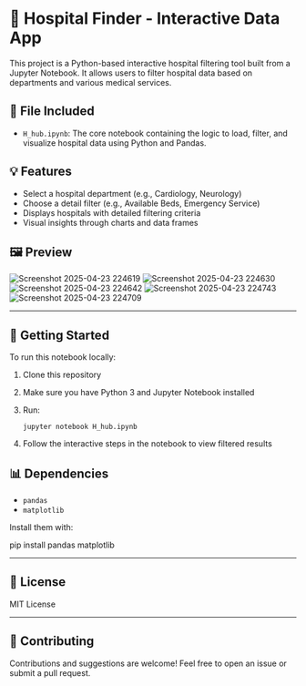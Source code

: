 # 🏥 Hospital Finder - Interactive Data App

This project is a Python-based interactive hospital filtering tool built from a Jupyter Notebook. It allows users to filter hospital data based on departments and various medical services.

## 📂 File Included

- `H_hub.ipynb`: The core notebook containing the logic to load, filter, and visualize hospital data using Python and Pandas.

## 💡 Features

- Select a hospital department (e.g., Cardiology, Neurology)
- Choose a detail filter (e.g., Available Beds, Emergency Service)
- Displays hospitals with detailed filtering criteria
- Visual insights through charts and data frames


## 🖼️ Preview
![Screenshot 2025-04-23 224619](https://github.com/user-attachments/assets/ac720779-47d0-4ac1-b49d-5bc15a142449)
![Screenshot 2025-04-23 224630](https://github.com/user-attachments/assets/22ef1fbb-bab6-43f2-a99d-98ec2cb2ef5f)
![Screenshot 2025-04-23 224642](https://github.com/user-attachments/assets/61e65485-ef2e-4b24-abe8-399baef2a9a9)
![Screenshot 2025-04-23 224743](https://github.com/user-attachments/assets/af31d0c8-4de8-4131-845b-a74c7372581d)
![Screenshot 2025-04-23 224709](https://github.com/user-attachments/assets/f15743ee-e1d5-4882-817b-93c922817c81)

---

## 🚀 Getting Started

To run this notebook locally:

1. Clone this repository
2. Make sure you have Python 3 and Jupyter Notebook installed
3. Run:
   
       jupyter notebook H_hub.ipynb
   
4. Follow the interactive steps in the notebook to view filtered results

## 📊 Dependencies

- `pandas`
- `matplotlib`

Install them with:


pip install pandas matplotlib


---

## 📝 License

MIT License

---

## 🙌 Contributing

Contributions and suggestions are welcome! Feel free to open an issue or submit a pull request.



